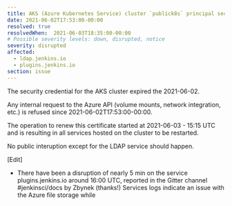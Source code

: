 ```yaml
---
title: AKS (Azure Kubernetes Service) cluster `publick8s` principal security credential expired
date: 2021-06-02T17:53:00-00:00
resolved: true
resolvedWhen:  2021-06-03T18:35:00-00:00
# Possible severity levels: down, disrupted, notice
severity: disrupted
affected:
  - ldap.jenkins.io
  - plugins.jenkins.io
section: issue
---
```


The security credential for the AKS cluster expired the 2021-06-02.

Any internal request to the Azure API (volume mounts, network integration, etc.) is refused since 2021-06-02T17:53:00-00:00.

The operation to renew this certificate started at 2021-06-03 - 15:15 UTC and is resulting in all services hosted on the cluster to be restarted.

No public interuption except for the LDAP service should happen.

[Edit]

* There have been a disruption of nearly 5 min on the service plugins.jenkins.io around 16:00 UTC, reported in the Gitter channel #jenkinsci/docs by Zbynek (thanks!)
  Services logs indicate an issue with the Azure file storage while
